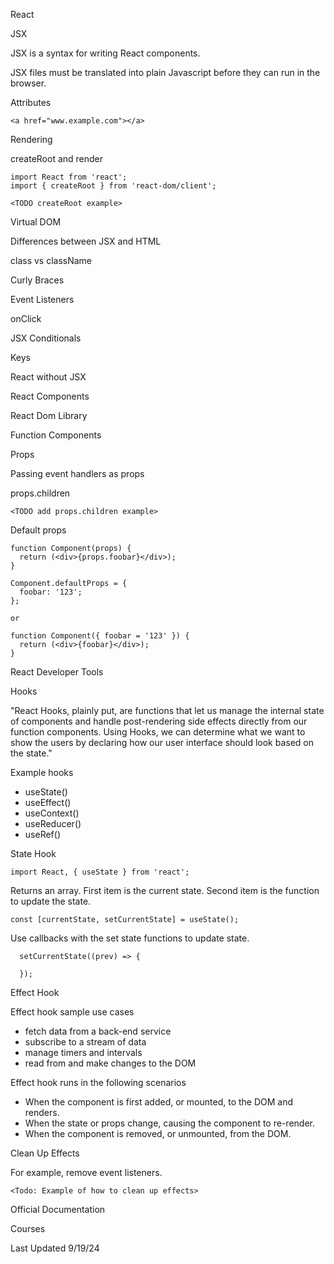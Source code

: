 React

JSX

JSX is a syntax for writing React components.

JSX files must be translated into plain Javascript before they can run in the browser.

Attributes

```
<a href="www.example.com"></a>
```

Rendering

createRoot and render

```
import React from 'react';
import { createRoot } from 'react-dom/client';

<TODO createRoot example>
```

Virtual DOM

Differences between JSX and HTML

class vs className

Curly Braces

Event Listeners

onClick

JSX Conditionals

Keys

React without JSX

React Components

React Dom Library

Function Components

Props

Passing event handlers as props

props.children

```
<TODO add props.children example>
```

Default props

```
function Component(props) {
  return (<div>{props.foobar}</div>);
}

Component.defaultProps = {
  foobar: '123';
};

or

function Component({ foobar = '123' }) {
  return (<div>{foobar}</div>);
}

```

React Developer Tools

Hooks

"React Hooks, plainly put, are functions that let us manage the internal state of components and handle post-rendering side effects directly from our function components. Using Hooks, we can determine what we want to show the users by declaring how our user interface should look based on the state."

Example hooks
- useState()
- useEffect()
- useContext()
- useReducer()
- useRef()

State Hook

```
import React, { useState } from 'react';
```

Returns an array. First item is the current state. Second item is the function to update the state.

```
const [currentState, setCurrentState] = useState();
```

Use callbacks with the set state functions to update state.

```
  setCurrentState((prev) => {

  });
```

Effect Hook

Effect hook sample use cases
- fetch data from a back-end service
- subscribe to a stream of data
- manage timers and intervals
- read from and make changes to the DOM

Effect hook runs in the following scenarios
- When the component is first added, or mounted, to the DOM and renders.
- When the state or props change, causing the component to re-render.
- When the component is removed, or unmounted, from the DOM.

Clean Up Effects

For example, remove event listeners.

```
<Todo: Example of how to clean up effects>
```

Official Documentation

Courses

Last Updated 9/19/24
